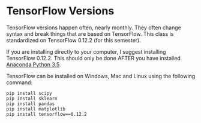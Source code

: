 TensorFlow Versions
===================

TensorFlow versions happen often, nearly monthly.  They often change syntax and break things
that are based on TensorFlow.  This class is standardized on TensorFlow 0.12.2 (for this semester).

If you are installing directly to your computer, I suggest installing TensorFlow 0.12.2. 
This should only be done AFTER you have installed [Anaconda Python 3.5](https://www.continuum.io/downloads).

TensorFlow can be installed on Windows, Mac and Linux using the following command:

```
pip install scipy
pip install sklearn
pip install pandas
pip install matplotlib
pip install tensorflow==0.12.2
```
